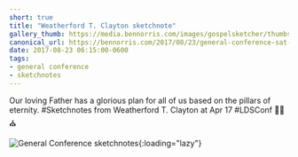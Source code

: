 ```yaml
---
short: true
title: "Weatherford T. Clayton sketchnote"
gallery_thumb: https://media.bennorris.com/images/gospelsketcher/thumbs/apr-17-1-clayton.jpg
canonical_url: https://bennorris.com/2017/08/23/general-conference-sat-am-3-clayton-sketchnote
date: 2017-08-23 06:15:00-0600
tags:
- general conference
- sketchnotes
---
```


Our loving Father has a glorious plan for all of us based on the pillars of eternity. #Sketchnotes from Weatherford T. Clayton at Apr 17 #LDSConf ✍🏼⛪️

![General Conference sketchnotes](https://media.bennorris.com/images/gospelsketcher/general-conference/apr-2017/apr-17-1-clayton.jpg){:loading="lazy"}
